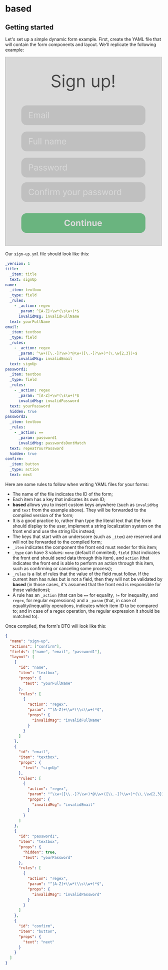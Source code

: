 # based

## Getting started

Let's set up a simple dynamic form example.
First, create the YAML file that will contain the form components and layout. We'll replicate the following example:

![(Text) Sign up!, (Text input) Your name, (Text input) Your email address, (Check box) I agree with the Terms and conditions, (Button) Next](/readme_example.png?raw=true)

Our `sign-up.yml` file should look like this:

```yml
_version: 1
title:
  _item: title
  text: signUp
name:
  _item: textbox
  _type: field
  _rules:
    - _action: regex
      _param: ^[A-Z]+\w*(\s\w+)*$
      invalidMsg: invalidFullName
  text: yourFullName
email:
  _item: textbox
  _type: field
  _rules:
    - _action: regex
      _param: ^\w+([\.-]?\w+)*@\w+([\.-]?\w+)*(\.\w{2,3})+$
      invalidMsg: invalidEmail
  text: signUp
password1:
  _item: textbox
  _type: field
  _rules:
    - _action: regex
      _param: ^[A-Z]+\w*(\s\w+)*$
      invalidMsg: invalidPassword
  text: yourPassword
  hidden: true
password2:
  _item: textbox
  _rules:
    - _action: ==
      _param: password1
      invalidMsg: passwordsDontMatch
  text: repeatYourPassword
  hidden: true
confirm:
  _item: button
  _type: action
  text: next
```

Here are some rules to follow when writing YAML files for your forms:

- The name of the file indicates the ID of the form;
- Each item has a key that indicates its own ID;
- **based** allows you to insert custom keys anywhere (such as `invalidMsg` and `text` from the example above). They will be forwarded to the compiled version of the form;
- It is a good practice to, rather than type the literal text that the form should display to the user, implement a string localization system on the front end and use the string IDs instead;
- The keys that start with an underscore (such as `_item`) are reserved and will not be forwarded to the compiled form;
- `_item` indicates the component the front end must render for this item;
- `_type` can have 3 values: `none` (default if ommited), `field` (that indicates the front end should send data through this item), and `action` (that indicates the front end is able to perform an action through this item, such as confirming or canceling some process);
- `_rules` is a list of rules that the value of the field must follow. If the current item has rules but is not a field, then they will not be validated by **based** (in those cases, it's assumed that the front end is responsible for those validations);
- A rule has an `_action` (that can be `==` for equality, `!=` for inequality, and `regex`, for regular expressions) and a `_param` (that, in case of equality/inequality operations, indicates which item ID to be compared to; and in case of a regex operation, the regular expression it should be matched to).

Once compiled, the form's DTO will look like this:

```json
{
  "name": "sign-up",
  "actions": ["confirm"],
  "fields": ["name", "email", "password1"],
  "layout": [
    {
      "id": "name",
      "item": "textbox",
      "props": {
        "text": "yourFullName"
      },
      "rules": [
        {
          "action": "regex",
          "param": "^[A-Z]+\\w*(\\s\\w+)*$",
          "props": {
            "invalidMsg": "invalidFullName"
          }
        }
      ]
    },
    {
      "id": "email",
      "item": "textbox",
      "props": {
        "text": "signUp"
      },
      "rules": [
        {
          "action": "regex",
          "param": "^\\w+([\\.-]?\\w+)*@\\w+([\\.-]?\\w+)*(\\.\\w{2,3})+$",
          "props": {
            "invalidMsg": "invalidEmail"
          }
        }
      ]
    },
    {
      "id": "password1",
      "item": "textbox",
      "props": {
        "hidden": true,
        "text": "yourPassword"
      },
      "rules": [
        {
          "action": "regex",
          "param": "^[A-Z]+\\w*(\\s\\w+)*$",
          "props": {
            "invalidMsg": "invalidPassword"
          }
        }
      ]
    },
    {
      "id": "confirm",
      "item": "button",
      "props": {
        "text": "next"
      }
    }
  ]
}
```
